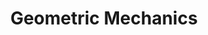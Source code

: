 ---
layout: default
title: Geometric Mechanics
parent: Class Notes
mathjax: true
tags: 
  - latex
  - math
has_children: true
---